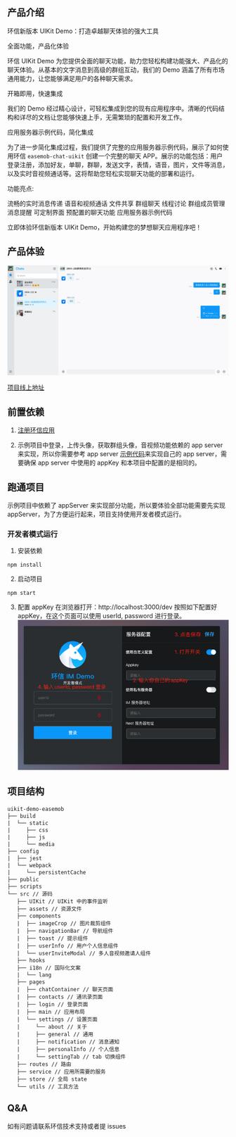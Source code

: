 ## 产品介绍

环信新版本 UIKit Demo：打造卓越聊天体验的强大工具

全面功能，产品化体验

环信 UIKit Demo 为您提供全面的聊天功能，助力您轻松构建功能强大、产品化的聊天体验。从基本的文字消息到高级的群组互动，我们的 Demo 涵盖了所有市场通用能力，让您能够满足用户的各种聊天需求。

开箱即用，快速集成

我们的 Demo 经过精心设计，可轻松集成到您的现有应用程序中。清晰的代码结构和详尽的文档让您能够快速上手，无需繁琐的配置和开发工作。

应用服务器示例代码，简化集成

为了进一步简化集成过程，我们提供了完整的应用服务器示例代码，展示了如何使用环信 `easemob-chat-uikit` 创建一个完整的聊天 APP。展示的功能包括：用户登录注册，添加好友，单聊，群聊，发送文字，表情，语音，图片，文件等消息，以及实时音视频通话等。这将帮助您轻松实现聊天功能的部署和运行。

功能亮点:

流畅的实时消息传递 语音和视频通话 文件共享 群组聊天 线程讨论 群组成员管理 消息提醒 可定制界面 预配置的聊天功能 应用服务器示例代码

立即体验环信新版本 UIKit Demo，开始构建您的梦想聊天应用程序吧！

## 产品体验

![demo](./demo.png)

[项目线上地址](https://webim-h5.easemob.com/login)

## 前置依赖

1. [注册环信应用](https://doc.easemob.com/product/enable_and_configure_IM.html)

2. 示例项目中登录，上传头像，获取群组头像，音视频功能依赖的 app server 来实现，所以你需要参考 app server [示例代码](https://github.com/easemob/easemob-demo-appserver/tree/dev-demo)来实现自己的 app server，需要确保 app server 中使用的 appKey 和本项目中配置的是相同的。

## 跑通项目

示例项目中依赖了 appServer 来实现部分功能，所以要体验全部功能需要先实现 appServer，为了方便运行起来，项目支持使用开发者模式运行。

### 开发者模式运行

1. 安装依赖

```
npm install
```

2. 启动项目

```
npm start
```

3. 配置 appKey
   在浏览器打开：http://localhost:3000/dev 按照如下配置好 appKey，在这个页面可以使用 userId, password 进行登录。
   ![demo](./dev.png)

## 项目结构

```
uikit-demo-easemob
├── build
|  └── static
|     ├── css
|     ├── js
|     └── media
├── config
|  ├── jest
|  └── webpack
|     └── persistentCache
├── public
├── scripts
└── src // 源码
   ├── UIKit // UIKit 中的事件监听
   ├── assets // 资源文件
   ├── components
   |  ├── imageCrop // 图片裁剪组件
   |  ├── navigationBar // 导航组件
   |  ├── toast // 提示组件
   |  ├── userInfo // 用户个人信息组件
   |  └── userInviteModal // 多人音视频邀请人组件
   ├── hooks
   ├── i18n // 国际化文案
   |  └── lang
   ├── pages
   |  ├── chatContainer // 聊天页面
   |  ├── contacts // 通讯录页面
   |  ├── login // 登录页面
   |  ├── main // 应用布局
   |  └── settings // 设置页面
   |     └── about // 关于
   |     ├── general // 通用
   |     ├── notification // 消息通知
   |     ├── personalInfo // 个人信息
   |     └── settingTab // tab 切换组件
   ├── routes // 路由
   ├── service // 应用所需要的服务
   ├── store // 全局 state
   └── utils // 工具方法
```

## Q&A

如有问题请联系环信技术支持或者提 issues
